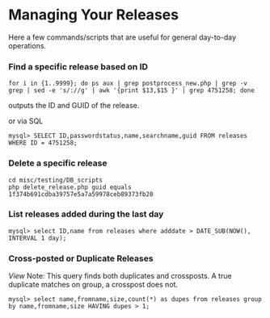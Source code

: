 # Managing Your Releases

Here a few commands/scripts that are useful for general day-to-day operations.

### Find a specific release based on ID
```
for i in {1..9999}; do ps aux | grep postprocess_new.php | grep -v grep | sed -e 's/://g' | awk '{print $13,$15 }' | grep 4751258; done
```
outputs the ID and GUID of the release.

or via SQL

```
mysql> SELECT ID,passwordstatus,name,searchname,guid FROM releases WHERE ID = 4751258;
```

### Delete a specific release

```
cd misc/testing/DB_scripts
php delete_release.php guid equals 1f374b691cdba39757e5a7a59978ceb89373fb20
```

### List releases added during the last day

```
mysql> select ID,name from releases where adddate > DATE_SUB(NOW(), INTERVAL 1 day);
```

### Cross-posted or Duplicate Releases

_View_
Note: This query finds both duplicates and crossposts. A true duplicate matches on group, a crosspost does not.
```
mysql> select name,fromname,size,count(*) as dupes from releases group by name,fromname,size HAVING dupes > 1;
```